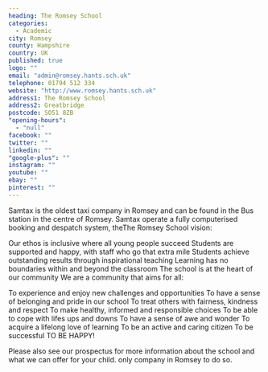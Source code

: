 ```yaml
---
heading: The Romsey School
categories: 
  - Academic
city: Romsey
county: Hampshire
country: UK
published: true
logo: ""
email: "admin@romsey.hants.sch.uk"
telephone: 01794 512 334
website: "http://www.romsey.hants.sch.uk"
address1: The Romsey School
address2: Greatbridge
postcode: SO51 8ZB
"opening-hours": 
  - "null"
facebook: ""
twitter: ""
linkedin: ""
"google-plus": ""
instagram: ""
youtube: ""
ebay: ""
pinterest: ""
---
```



Samtax is the oldest taxi company in Romsey and can be found in the Bus station in the centre of Romsey. Samtax operate a fully computerised booking and despatch system, theThe Romsey School vision:

Our ethos is inclusive where all young people succeed
Students are supported and happy, with staff who go that extra mile
Students achieve outstanding results through inspirational teaching
Learning has no boundaries within and beyond the classroom
The school is at the heart of our community
We are a community that aims for all:

To experience and enjoy new challenges and opportunities
To have a sense of belonging and pride in our school
To treat others with fairness, kindness and respect
To make healthy, informed and responsible choices
To be able to cope with lifes ups and downs
To have a sense of awe and wonder
To acquire a lifelong love of learning
To be an active and caring citizen
To be successful
TO BE HAPPY!

Please also see our prospectus for more information about the school and what we can offer for your child. only company in Romsey to do so.
